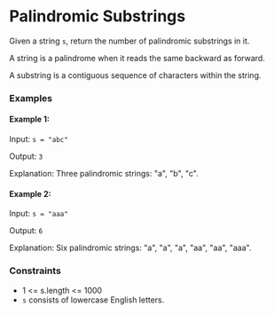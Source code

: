 # Palindromic Substrings

Given a string `s`, return the number of palindromic substrings in it.

A string is a palindrome when it reads the same backward as forward.

A substring is a contiguous sequence of characters within the string.

### Examples

#### Example 1:

Input: `s = "abc"`

Output: `3`

Explanation: Three palindromic strings: "a", "b", "c".

#### Example 2:

Input: `s = "aaa"`

Output: `6`

Explanation: Six palindromic strings: "a", "a", "a", "aa", "aa", "aaa".

### Constraints

* 1 <= s.length <= 1000
* `s` consists of lowercase English letters.
